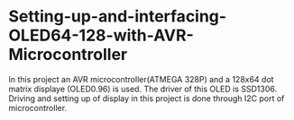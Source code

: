# Setting-up-and-interfacing-OLED64-128-with-AVR-Microcontroller
In this project an AVR microcontroller(ATMEGA 328P) and a 128x64 dot matrix displaye (OLED0.96) is used.
The driver of this OLED is SSD1306.
Driving and setting up of display in this project is done through I2C port of microcontroller.
